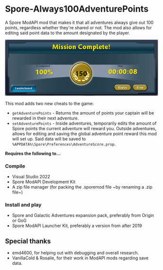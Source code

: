 # Spore-Always100AdventurePoints
 A Spore ModAPI mod that makes it that all adventures always give out 100 points, regardless whether they're shared or not. The mod also allows for editing said point data to the amount designated by the player.

![Example of edited points](Always100AdventurePoints.png)

 This mod adds two new cheats to the game:
 * `getAdventurePoints` - Returns the amount of points your captain will be rewarded in their next adventure.
 * `setAdventurePoints` - Inside adventures, temporarily edits the amount of Spore points the current adventure will reward you. Outside adventures, allows for editing and saving the global adventure point reward this mod will set up. Said data will be saved to `%APPDATA%\Spore\Preferences\AdventureScore.prop`.

**Requires the following to...**
### Compile
* Visual Studio 2022
* Spore ModAPI Development Kit
* A zip file manager (for packing the .sporemod file ~by renaming a .zip file~)

### Install and play
* Spore and Galactic Adventures expansion pack, preferably from Origin or GoG
* Spore ModAPI Launcher Kit, preferably a version from after 2019

## Special thanks
* emd4600, for helping out with debugging and overall research.
* VanillaCold & Rosalie, for their work in ModAPI mods regarding save data.